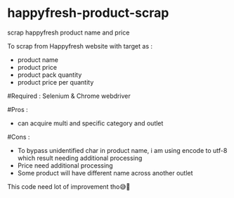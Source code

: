 # happyfresh-product-scrap
scrap happyfresh product name and price

To scrap from Happyfresh website with target as :
- product name
- product price
- product pack quantity
- product price per quantity

#Required : Selenium & Chrome webdriver

#Pros : 
- can acquire multi and specific category and outlet

#Cons : 
- To bypass unidentified char in product name, i am using encode to utf-8 which result needing additional processing
- Price need additional processing
- Some product will have different name across another outlet
        

This code need lot of improvement tho😅🙏
